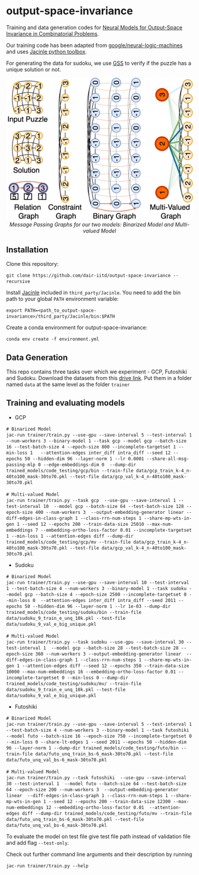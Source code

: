 # output-space-invariance
Training and data generation codes for [Neural Models for Output-Space Invariance in Combinatorial Problems](https://openreview.net/forum?id=ibrUkC-pbis).

Our training code has been adapted from [google/neural-logic-machines](https://github.com/google/neural-logic-machines) and uses [Jacinle python toolbox](https://github.com/vacancy/Jacinle).

For generating the data for sudoku, we use [GSS](https://github.com/bartp5/gss) to verify if the puzzle has a unique solution or not.

<p align="center">
  <img src="assets/SampleMsgPassingGraphs.png" width="600">
  <br>
    <em>Message Passing Graphs for our two models: Binarized Model and Multi-valued Model </em>
</p>

## Installation

Clone this repository:

```
git clone https://github.com/dair-iitd/output-space-invariance --recursive
```

Install [Jacinle](https://github.com/vacancy/Jacinle) included in `third_party/Jacinle`. You need to add the bin path to your global `PATH` environment variable:

```
export PATH=<path_to_output-space-invariance>/third_party/Jacinle/bin:$PATH
```

Create a conda environment for output-space-invariance:

```
conda env create -f environment.yml
```


## Data Generation
This repo contains three tasks over which we experiment - GCP, Futoshiki and Sudoku. 
Download the datasets from this [drive link](https://drive.google.com/drive/folders/1v9oUJdAxNczs-cbaa4ZruRrVBGnY73uS?usp=sharing).
Put them in a folder named `data` at the same level as the folder `trainer`

## Training and evaluating models

* GCP

```
# Binarized Model
jac-run trainer/train.py --use-gpu --save-interval 5 --test-interval 1 --num-workers 3 --binary-model 1 --task gcp --model gcp --batch-size 16 --test-batch-size 4 --epoch-size 800 --incomplete-targetset 1 --min-loss 1   --attention-edges inter_diff intra_diff --seed 12 --epochs 50 --hidden-dim 96 --layer-norm 1 --lr 0.0001 --share-all-msg-passing-mlp 0 --edge-embeddings-dim 0  --dump-dir trained_models/code_testing/gcp/bin --train-file data/gcp_train_k-4_n-40to100_mask-30to70.pkl --test-file data/gcp_val_k-4_n-40to100_mask-30to70.pkl

# Multi-valued Model
jac-run trainer/train.py --task gcp  --use-gpu --save-interval 1 --test-interval 10  --model gcp --batch-size 64 --test-batch-size 128 --epoch-size 400 --num-workers 3  --output-embedding-generator linear --diff-edges-in-class-graph 1 --class-rrn-num-steps 1 --share-mp-wts-in-gen 1 --seed 12 --epochs 200 --train-data-size 25010 --max-num-embeddings 7 --embedding-ortho-loss-factor 0.01 --incomplete-targetset 1 --min-loss 1 --attention-edges diff --dump-dir trained_models/code_testing/gcp/mv --train-file data/gcp_train_k-4_n-40to100_mask-30to70.pkl --test-file data/gcp_val_k-4_n-40to100_mask-30to70.pkl
```

* Sudoku

```
# Binarized Model
jac-run trainer/train.py --use-gpu --save-interval 10 --test-interval 1 --test-batch-size 4 --num-workers 3 --binary-model 1 --task sudoku --model gcp --batch-size 4 --epoch-size 2500 --incomplete-targetset 0 --min-loss 0  --attention-edges inter_diff intra_diff --seed 2011 --epochs 50 --hidden-dim 96 --layer-norm 1 --lr 1e-03 --dump-dir trained_models/code_testing/sudoku/bin --train-file data/sudoku_9_train_e_unq_10k.pkl --test-file data/sudoku_9_val_e_big_unique.pkl

# Multi-valued Model
jac-run trainer/train.py --task sudoku --use-gpu --save-interval 30 --test-interval 1  --model gcp --batch-size 28 --test-batch-size 28 --epoch-size 360 --num-workers 3 --output-embedding-generator linear  --diff-edges-in-class-graph 1 --class-rrn-num-steps 1 --share-mp-wts-in-gen 1 --attention-edges diff --seed 12 --epochs 350 --train-data-size 10000 --max-num-embeddings 16 --embedding-ortho-loss-factor 0.01 --incomplete-targetset 0 --min-loss 0 --dump-dir trained_models/code_testing/sudoku/mv/ --train-file data/sudoku_9_train_e_unq_10k.pkl --test-file data/sudoku_9_val_e_big_unique.pkl
```

* Futoshiki

```
# Binarized Model
jac-run trainer/train.py --use-gpu --save-interval 5 --test-interval 1 --test-batch-size 4 --num-workers 3 --binary-model 1 --task futoshiki --model futo --batch-size 16 --epoch-size 750 --incomplete-targetset 0 --min-loss 0 --share-lt-edges 1 --seed 2011 --epochs 50 --hidden-dim 96 --layer-norm 1 --dump-dir trained_models/code_testing/futo/bin --train-file data/futo_unq_train_bs-6_mask-30to70.pkl --test-file data/futo_unq_val_bs-6_mask-30to70.pkl

# Multi-valued Model
jac-run trainer/train.py --task futoshiki  --use-gpu --save-interval 30 --test-interval 1  --model futo --batch-size 64 --test-batch-size 64 --epoch-size 200 --num-workers 3  --output-embedding-generator linear  --diff-edges-in-class-graph 1 --class-rrn-num-steps 1 --share-mp-wts-in-gen 1 --seed 12 --epochs 200 --train-data-size 12300 --max-num-embeddings 12 --embedding-ortho-loss-factor 0.01  --attention-edges diff --dump-dir trained_models/code_testing/futo/mv --train-file data/futo_unq_train_bs-6_mask-30to70.pkl --test-file data/futo_unq_val_bs-6_mask-30to70.pkl
```

To evaluate the model on test file give test file path instead of validation file and add flag `--test-only`.

Check out further command line arguments and their description by running

```
jac-run trainer/train.py --help
```

